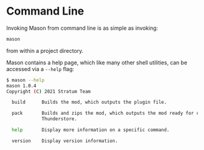# Command Line

Invoking Mason from command line is as simple as invoking:

```bash
mason
```

from within a project directory.

Mason contains a help page, which like many other shell utilities, can be accessed via a `--help` flag:

```bash
$ mason --help
mason 1.0.4
Copyright (C) 2021 Stratum Team

  build      Builds the mod, which outputs the plugin file.

  pack       Builds and zips the mod, which outputs the mod ready for upload to
             Thunderstore.

  help       Display more information on a specific command.

  version    Display version information.
```
